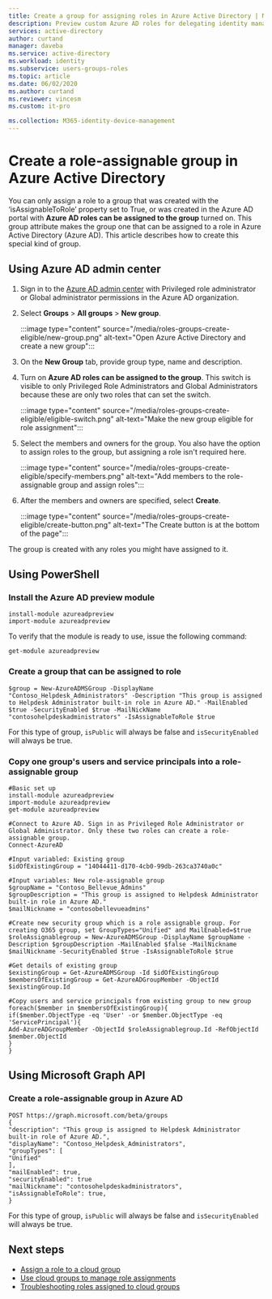 ```yaml
---
title: Create a group for assigning roles in Azure Active Directory | Microsoft Docs
description: Preview custom Azure AD roles for delegating identity management. Manage Azure roles in the Azure portal, PowerShell, or Graph API.
services: active-directory
author: curtand
manager: daveba
ms.service: active-directory
ms.workload: identity
ms.subservice: users-groups-roles
ms.topic: article
ms.date: 06/02/2020
ms.author: curtand
ms.reviewer: vincesm
ms.custom: it-pro

ms.collection: M365-identity-device-management
---
```


# Create a role-assignable group in Azure Active Directory

You can only assign a role to a group that was created with the ‘isAssignableToRole’ property set to True, or was created in the Azure AD portal with **Azure AD roles can be assigned to the group** turned on. This group attribute makes the group one that can be assigned to a role in Azure Active Directory (Azure AD). This article describes how to create this special kind of group.

## Using Azure AD admin center

1. Sign in to the [Azure AD admin center](https://portal.azure.com/#blade/Microsoft_AAD_IAM/ActiveDirectoryMenuBlade/Overview) with Privileged role administrator or Global administrator permissions in the Azure AD organization.
1. Select **Groups** > **All groups** > **New group**.

    :::image type="content" source="/media/roles-groups-create-eligible/new-group.png" alt-text="Open Azure Active Directory and create a new group":::

1. On the **New Group** tab, provide group type, name and description.
1. Turn on **Azure AD roles can be assigned to the group**. This switch is visible to only Privileged Role Administrators and Global Administrators because these are only two roles that can set the switch.

    :::image type="content" source="/media/roles-groups-create-eligible/eligible-switch.png" alt-text="Make the new group eligible for role assignment":::

1. Select the members and owners for the group. You also have the option to assign roles to the group, but assigning a role isn't required here.

    :::image type="content" source="/media/roles-groups-create-eligible/specify-members.png" alt-text="Add members to the role-assignable group and assign roles":::

1. After the members and owners are specified, select **Create**.

    :::image type="content" source="/media/roles-groups-create-eligible/create-button.png" alt-text="The Create button is at the bottom of the page":::

The group is created with any roles you might have assigned to it.

## Using PowerShell

### Install the Azure AD preview module

    install-module azureadpreview
    import-module azureadpreview

To verify that the module is ready to use, issue the following command:

    get-module azureadpreview

### Create a group that can be assigned to role

    $group = New-AzureADMSGroup -DisplayName "Contoso_Helpdesk_Administrators" -Description "This group is assigned to Helpdesk Administrator built-in role in Azure AD." -MailEnabled $true -SecurityEnabled $true -MailNickName "contosohelpdeskadministrators" -IsAssignableToRole $true

For this type of group, `isPublic` will always be false and `isSecurityEnabled` will always be true.

### Copy one group's users and service principals into a role-assignable group

    #Basic set up
    install-module azureadpreview
    import-module azureadpreview
    get-module azureadpreview
    
    #Connect to Azure AD. Sign in as Privileged Role Administrator or Global Administrator. Only these two roles can create a role-assignable group.
    Connect-AzureAD
    
    #Input variabled: Existing group
    $idOfExistingGroup = "14044411-d170-4cb0-99db-263ca3740a0c"
    
    #Input variables: New role-assignable group
    $groupName = "Contoso_Bellevue_Admins"
    $groupDescription = "This group is assigned to Helpdesk Administrator built-in role in Azure AD."
    $mailNickname = "contosobellevueadmins"
    
    #Create new security group which is a role assignable group. For creating O365 group, set GroupTypes="Unified" and MailEnabled=$true
    $roleAssignablegroup = New-AzureADMSGroup -DisplayName $groupName -Description $groupDescription -MailEnabled $false -MailNickname $mailNickname -SecurityEnabled $true -IsAssignableToRole $true
    
    #Get details of existing group
    $existingGroup = Get-AzureADMSGroup -Id $idOfExistingGroup
    $membersOfExistingGroup = Get-AzureADGroupMember -ObjectId $existingGroup.Id

    #Copy users and service principals from existing group to new group
    foreach($member in $membersOfExistingGroup){
    if($member.ObjectType -eq 'User' -or $member.ObjectType -eq 'ServicePrincipal'){
    Add-AzureADGroupMember -ObjectId $roleAssignablegroup.Id -RefObjectId $member.ObjectId
    }
    }

## Using Microsoft Graph API

### Create a role-assignable group in Azure AD

    POST https://graph.microsoft.com/beta/groups
    {
    "description": "This group is assigned to Helpdesk Administrator built-in role of Azure AD.",
    "displayName": "Contoso_Helpdesk_Administrators",
    "groupTypes": [
    "Unified"
    ],
    "mailEnabled": true,
    "securityEnabled": true
    "mailNickname": "contosohelpdeskadministrators",
    "isAssignableToRole": true,
    }
For this type of group, `isPublic` will always be false and `isSecurityEnabled` will always be true.

## Next steps

- [Assign a role to a cloud group](roles-groups-assign-role.md)
- [Use cloud groups to manage role assignments](roles-groups-concept.md)
- [Troubleshooting roles assigned to cloud groups](roles-groups-faq-troubleshooting.md)
